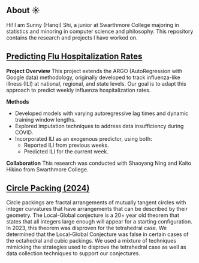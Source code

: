 ## About ☀️
Hi! I am Sunny (Hanqi) Shi, a junior at Swarthmore College majoring in statistics and minoring in computer science and philosophy. This repository contains the research and projects I have worked on. 

## [Predicting Flu Hospitalization Rates](flu_hospitalization)
**Project Overview**
This project extends the ARGO (AutoRegression with Google data) methodology, originally developed to track influenza-like illness (ILI) at national, regional, and state levels. Our goal is to adapt this approach to predict weekly influenza hospitalization rates.

**Methods**
* Developed models with varying autoregressive lag times and dynamic training window lengths.
* Explored imputation techniques to address data insufficiency during COVID.
* Incorporated ILI as an exogenous predictor, using both:
  * Reported ILI from previous weeks.
  * Predicted ILI for the current week.

**Collaboration** 
This research was conducted with Shaoyang Ning and Kaito Hikino from Swarthmore College.

## [Circle Packing (2024)](circle_packing) 
Circle packings are fractal arrangements of mutually tangent circles with integer curvatures that have arrangements that can be described by their geometry. The Local-Global conjecture is a 20+ year old theorem that states that all integers large enough will appear for a starting configuration. In 2023, this theorem was disproven for the tetrahedral case. We determined that the Local-Global Conjecture was false in certain cases of the octahedral and cubic packings. We used a mixture of techniques mimicking the strategies used to disprove the tetrahedral case as well as data collection techniques to support our conjectures. 
